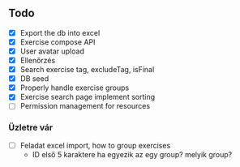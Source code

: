 ## Todo

- [X] Export the db into excel
- [X] Exercise compose API
- [X] User avatar upload
- [X] Ellenőrzés
- [X] Search exercise tag, excludeTag, isFinal
- [X] DB seed
- [X] Properly handle exercise groups
- [X] Exercise search page implement sorting
- [ ] Permission management for resources

### Üzletre vár

- [ ] Feladat excel import, how to group exercises
  - ID első 5 karaktere ha egyezik az egy group? melyik group?